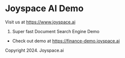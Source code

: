 # Joyspace AI Demo

Visit us at https://www.joyspace.ai

1. Super fast Document Search Engine Demo
 - Check out demo at https://finance-demo.joyspace.ai

Copyright 2024. Joyspace.ai